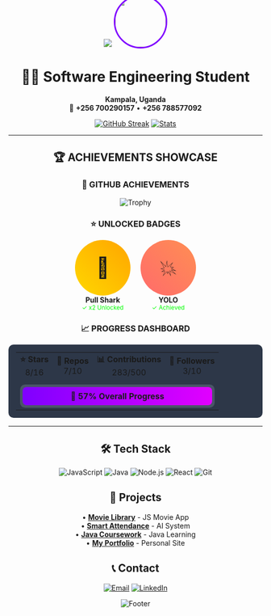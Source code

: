<div align="center">

<img src="https://capsule-render.vercel.app/api?type=waving&color=gradient&height=140&section=header&text=Kubanja%20Elijah%20Eldred&fontSize=30&fontAlignY=35" />
<img src="https://avatars.githubusercontent.com/u/169258319?v=4" width="100" height="100" style="border-radius: 50%; border: 3px solid #7F00FF; margin-top: -60px;">

# 👨‍💻 Software Engineering Student
**Kampala, Uganda**  
📱 **+256 700290157** • **+256 788577092**

[![GitHub Streak](https://streak-stats.demolab.com?user=KubanjaElijahEldred&theme=radical&border_radius=8)](https://git.io/streak-stats)
[![Stats](https://github-readme-stats.vercel.app/api?username=KubanjaElijahEldred&show_icons=true&theme=radical&border_radius=8&count_private=true&hide_title=true)](https://github.com/KubanjaElijahEldred)

---

## 🏆 **ACHIEVEMENTS SHOWCASE**

<div align="center">

### 🎯 **GITHUB ACHIEVEMENTS**
![Trophy](https://github-profile-trophy.vercel.app/?username=KubanjaElijahEldred&theme=radical&no-frame=true&row=1&column=4&margin-w=5)

### ⭐ **UNLOCKED BADGES**
<div style="display: flex; justify-content: center; gap: 20px; flex-wrap: wrap; margin: 15px 0;">
  <div style="text-align: center;">
    <div style="font-size: 40px; background: linear-gradient(45deg, #FFD700, #FFA500); padding: 15px; border-radius: 50%; width: 80px; height: 80px; display: flex; align-items: center; justify-content: center; margin: 0 auto;">🦈</div>
    <strong>Pull Shark</strong><br>
    <small style="color: #00FF00;">✓ x2 Unlocked</small>
  </div>
  <div style="text-align: center;">
    <div style="font-size: 40px; background: linear-gradient(45deg, #FF6B6B, #FF8E53); padding: 15px; border-radius: 50%; width: 80px; height: 80px; display: flex; align-items: center; justify-content: center; margin: 0 auto;">💥</div>
    <strong>YOLO</strong><br>
    <small style="color: #00FF00;">✓ Achieved</small>
  </div>
</div>

### 📈 **PROGRESS DASHBOARD**
<table style="width: 100%; background: #2D3748; border-radius: 10px; padding: 15px;">
  <tr>
    <td align="center"><strong>⭐ Stars</strong><br>8/16</td>
    <td align="center"><strong>📂 Repos</strong><br>7/10</td>
    <td align="center"><strong>📊 Contributions</strong><br>283/500</td>
    <td align="center"><strong>👥 Followers</strong><br>3/10</td>
  </tr>
  <tr>
    <td colspan="4" style="padding-top: 10px;">
      <div style="background: #4A5568; border-radius: 10px; padding: 5px;">
        <div style="background: linear-gradient(90deg, #7F00FF, #E100FF); border-radius: 8px; padding: 8px; text-align: center; font-weight: bold;">
          🚀 57% Overall Progress
        </div>
      </div>
    </td>
  </tr>
</table>

</div>

---

## 🛠️ Tech Stack
![JavaScript](https://img.shields.io/badge/JavaScript-F7DF1E?logo=javascript) ![Java](https://img.shields.io/badge/Java-ED8B00?logo=java) ![Node.js](https://img.shields.io/badge/Node.js-339933?logo=nodedotjs) ![React](https://img.shields.io/badge/React-61DAFB?logo=react) ![Git](https://img.shields.io/badge/Git-F05032?logo=git)

## 🌟 Projects
• **[Movie Library](https://github.com/KubanjaElijahEldred/movies)** - JS Movie App  
• **[Smart Attendance](https://github.com/KubanjaElijahEldred/smart-attendance)** - AI System  
• **[Java Coursework](https://github.com/KubanjaElijahEldred/Java-class-2025)** - Java Learning  
• **[My Portfolio](https://github.com/KubanjaElijahEldred/MY-BIO)** - Personal Site

## 📞 Contact
[![Email](https://img.shields.io/badge/Email-kubanjaelijah2037@gmail.com-D14836?logo=gmail)](mailto:kubanjaelijah2037@gmail.com)
[![LinkedIn](https://img.shields.io/badge/LinkedIn-Connect-0077B5?logo=linkedin)](https://linkedin.com/in/your-profile)

![Footer](https://capsule-render.vercel.app/api?type=waving&color=gradient&height=60&section=footer&reversal=true)

</div>

